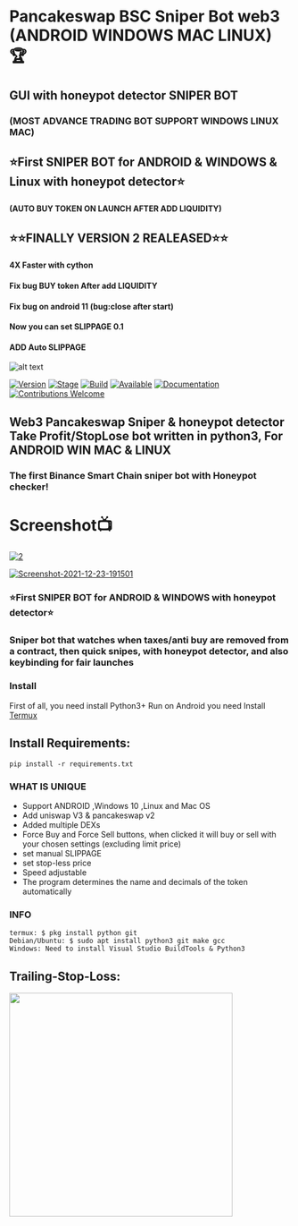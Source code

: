 # Pancakeswap BSC Sniper Bot web3 (ANDROID WINDOWS MAC LINUX) 🏆 

## GUI with honeypot detector SNIPER BOT 

<H3>(MOST ADVANCE TRADING BOT SUPPORT WINDOWS LINUX MAC)</H3>
 
##  ⭐️First SNIPER BOT for ANDROID & WINDOWS & Linux with honeypot detector⭐️
 
<H4>(AUTO BUY TOKEN ON LAUNCH AFTER ADD LIQUIDITY)</H4>


## ⭐️⭐️FINALLY VERSION 2 REALEASED⭐️⭐️
#### 4X Faster with cython
#### Fix bug BUY token After add LIQUIDITY
#### Fix bug on android 11 (bug:close after start)
#### Now you can set SLIPPAGE 0.1 
#### ADD Auto SLIPPAGE

 
![alt text](https://github.com/META-HYDRA/Pancakeswap-SNIPER-with-HONEYPOT-detector/blob/main/TOKENRADER.jpg?raw=true "GIF application")

[![Version](https://img.shields.io/badge/Codename-BlackHat-red.svg?maxAge=259200)]()
[![Stage](https://img.shields.io/badge/Release-Stable-brightgreen.svg)]()
[![Build](https://img.shields.io/badge/Supported_OS-ANDROID-orange.svg)]()
[![Available](https://img.shields.io/badge/Available-ANDROID-orange.svg?maxAge=259200)]()
[![Documentation](https://img.shields.io/badge/TOKEN-RADER-red.svg?maxAge=259200)]()
[![Contributions Welcome](https://img.shields.io/badge/Type-FREE-blue.svg?style=flat)]()
 

## Web3 Pancakeswap Sniper & honeypot detector Take Profit/StopLose bot written in python3, For ANDROID WIN MAC & LINUX

### The first Binance Smart Chain sniper bot with Honeypot checker!  

# Screenshot📺

<a href="https://ibb.co/CJmgG9M"><img src="https://i.ibb.co/8zNqZxd/2.png" alt="2" border="0"></a>

<a href="https://ibb.co/rZZ7k4T"><img src="https://i.ibb.co/nDDgrzZ/Screenshot-2021-12-23-191501.png" alt="Screenshot-2021-12-23-191501" border="0"></a>


### ⭐️First SNIPER BOT for ANDROID & WINDOWS with honeypot detector⭐️

<H3>Sniper bot that watches when taxes/anti buy are removed from a contract, then quick snipes, with honeypot detector, and also keybinding for fair launches</H3>

 
### Install

First of all, you need install Python3+
Run on Android you need Install [Termux](https://termux.com/)  

## Install Requirements:  
```python3
pip install -r requirements.txt
```  


<H3>WHAT IS UNIQUE</h3>

- Support ANDROID ,Windows 10 ,Linux and Mac OS
- Add uniswap V3 & pancakeswap v2 
- Added multiple DEXs
- Force Buy and Force Sell buttons, when clicked it will buy or sell with your chosen settings (excluding limit price)
- set manual SLIPPAGE 
- set stop-less price
- Speed adjustable
- The program determines the name and decimals of the token automatically

### INFO
```shell
termux: $ pkg install python git
Debian/Ubuntu: $ sudo apt install python3 git make gcc
Windows: Need to install Visual Studio BuildTools & Python3
```

## Trailing-Stop-Loss:
<img src="https://i.ytimg.com/vi/dZFb0-fwqOk/maxresdefault.jpg" height="400">
